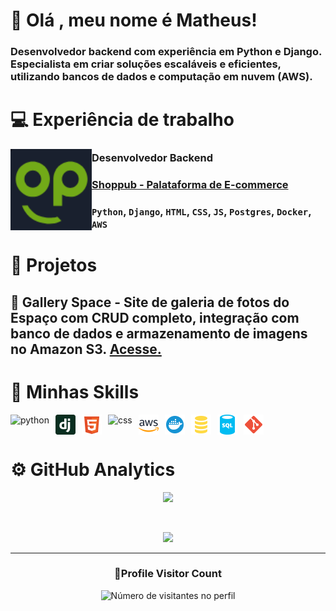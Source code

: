 # 👋 Olá , meu nome é Matheus!

### Desenvolvedor backend com experiência em Python e Django. Especialista em criar soluções escaláveis e eficientes, utilizando bancos de dados e computação em nuvem (AWS).

# 💻 Experiência de trabalho

[<img align="left" height="130px" width="130px" alt="Warpnet" src="media/shoplogo.png"/>](https://www.shoppub.com.br/)

### Desenvolvedor Backend
### [Shoppub - Palataforma de E-commerce](https://www.shoppub.com.br/)
### `Python`, `Django`, `HTML`, `CSS`, `JS`, `Postgres`, `Docker`, `AWS`

# 🚀 Projetos

## 🌌 Gallery Space - Site de galeria de fotos do Espaço com CRUD completo, integração com banco de dados e armazenamento de imagens no Amazon S3. [Acesse.](https://galleryspace-production.up.railway.app/)

# 🚀 Minhas Skills

<div style="display: flex; gap: 10px;">
  <img height="32" src="https://upload.wikimedia.org/wikipedia/commons/c/c3/Python-logo-notext.svg" alt="python"/>
  <img height="32" src="media/icons/django-icon-svgrepo-com.svg" alt="django"/>
  <img height="32" src="media/icons/html-5-svgrepo-com.svg" alt="html"/>
  <img height="32" src="https://upload.wikimedia.org/wikipedia/commons/6/62/CSS3_logo.svg" alt="css"/>
  <img height="32" src="media/icons/aws-svgrepo-com.svg" alt="awss3"/>
  <img height="32" src="media/icons/docker-svgrepo-com.svg" alt="docker"/>
  <img height="32" src="media/icons/sql-svgrepo-com.svg" alt="postgresql"/>
  <img height="32" src="media/icons/sql-database-generic-svgrepo-com.svg" alt="sqlite"/>
  <img height="32" src="media/icons/git-svgrepo-com.svg" alt="git"/>
</div>



# ⚙️ GitHub Analytics

<p align="center">
  <a href="https://github.com/Matheus1237" title="Perfil do Iuri">
    <img height="180em" src="https://github-readme-stats.vercel.app/api?username=Matheus1237&theme=dracula&show_icons=true" />
  </a>
</p>
<br/>

<p align="center">
  <a
    href="https://github.com/ryo-ma/github-profile-trophy"
    title="repositório de troféus"
  >
    <img
      width="800"
      src="https://github-profile-trophy.vercel.app/?username=Matheus1237&column=8&theme=darkhub&no-frame=true&no-bg=true"
    />
  </a>
</p>

---

<div align="center">
  <h3><b>📍Profile Visitor Count</b></h3>
</div>

<p align="center">
  <img
    src="https://profile-counter.glitch.me/Matheus1237/count.svg"
    alt="Número de visitantes no perfil"
  />
</p>